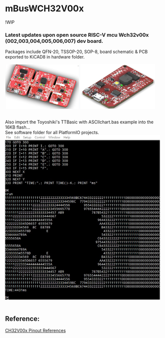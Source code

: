 # mBusWCH32V00x
!WIP

### Latest updates upon open source RISC-V mcu Wch32v00x (002,003,004,005,006,007) dev board.
Packages include QFN-20, TSSOP-20, SOP-8, board schematic & PCB exported to KiCAD8 in hardware folder.


<img src="pic/mBusWch32v00x_1008.jpg" width="48%"> <img src="pic/mBusWch32V00X1.jpg" width="48%"><br>
<br>

Also import the Toyoshiki's TTBasic with ASCIIchart.bas example into the 16KB flash... <br>
See software folder for all PlatformIO projects. <br>
<img src="pic/TTBASIC_ASCII_V003.jpg">
<br>
<br>

Reference:
-----
[CH32V00x Pinout References](https://github.com/cnlohr/ch32v003fun)

